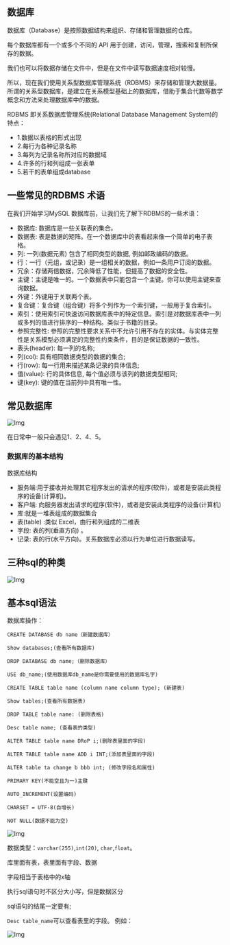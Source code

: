 ## 数据库

数据库（Database）是按照数据结构来组织、存储和管理数据的仓库。

每个数据库都有一个或多个不同的 API 用于创建，访问，管理，搜索和复制所保存的数据。

我们也可以将数据存储在文件中，但是在文件中读写数据速度相对较慢。

所以，现在我们使用关系型数据库管理系统（RDBMS）来存储和管理大数据量。所谓的关系型数据库，是建立在关系模型基础上的数据库，借助于集合代数等数学概念和方法来处理数据库中的数据。

RDBMS 即关系数据库管理系统(Relational Database Management System)的特点：

* 1.数据以表格的形式出现
* 2.每行为各种记录名称
* 3.每列为记录名称所对应的数据域
* 4.许多的行和列组成一张表单
* 5.若干的表单组成database

## 一些常见的RDBMS 术语

在我们开始学习MySQL 数据库前，让我们先了解下RDBMS的一些术语：

* 数据库: 数据库是一些关联表的集合。
* 数据表: 表是数据的矩阵。在一个数据库中的表看起来像一个简单的电子表格。
* 列: 一列(数据元素) 包含了相同类型的数据, 例如邮政编码的数据。
* 行：一行（元组，或记录）是一组相关的数据，例如一条用户订阅的数据。
* 冗余：存储两倍数据，冗余降低了性能，但提高了数据的安全性。
* 主键：主键是唯一的。一个数据表中只能包含一个主键。你可以使用主键来查询数据。
* 外键：外键用于关联两个表。
* 复合键：复合键（组合键）将多个列作为一个索引键，一般用于复合索引。
* 索引：使用索引可快速访问数据库表中的特定信息。索引是对数据库表中一列或多列的值进行排序的一种结构。类似于书籍的目录。
* 参照完整性: 参照的完整性要求关系中不允许引用不存在的实体。与实体完整性是关系模型必须满足的完整性约束条件，目的是保证数据的一致性。
* 表头(header): 每一列的名称;
* 列(col): 具有相同数据类型的数据的集合;
* 行(row): 每一行用来描述某条记录的具体信息;
* 值(value): 行的具体信息, 每个值必须与该列的数据类型相同;
* 键(key): 键的值在当前列中具有唯一性。 

## 常见数据库

![Img](https://joker-1317382260.cos.ap-guangzhou.myqcloud.com/202304042020776.webp)

在日常中一般只会遇见1、2、4、5。

### 数据库的基本结构

数据库结构

* 服务端:用于接收并处理其它程序发出的请求的程序(软件)，或者是安装此类程序的设备(计算机)。
* 客户端: 向服务器发出请求的程序(软件)，或者是安装此类程序的设备(计算机)
* 库:就是一堆表组成的数据集合
* 表(table) :类似 Excel，由行和列组成的二维表
* 字段: 表的列(垂直方向) 。
* 记录: 表的行(水平方向)。关系数据库必须以行为单位进行数据读写。

## 三种sql的种类

![Img](https://joker-1317382260.cos.ap-guangzhou.myqcloud.com/202304042025200.webp)

## 基本sql语法

数据库操作：
```MySQL
CREATE DATABASE db name（新建数据库）

Show databases;(查看所有数据库)

DROP DATABASE db name;（删除数据库） 

USE db_name;(使用数据库db_name是你需要使用的数据库名字)

CREATE TABLE table name (column name column type); (新建表)

Show tables;(查看所有数据表)

DROP TABLE table name: (删除表格)

Desc table name; (查看表的类型)

ALTER TABLE table name DRoP i;(删除表里面的字段)

ALTER TABLE table name ADD i INT;(添加表里面的字段)

ALTER table ta change b bbb int; (修改字段名和属性)

PRIMARY KEY(不能空且为一)主键

AUTO_INCREMENT(设置编码)

CHARSET = UTF-8(自增长)

NOT NULL(数据不能为空)
```

![Img](https://joker-1317382260.cos.ap-guangzhou.myqcloud.com/202304042057315.webp)


数据类型：`varchar(255)`,`int(20)`, `char`,`float`。

库里面有表，表里面有字段、数据

字段相当于表格中的x轴

执行sql语句时不区分大小写，但是数据区分

sql语句的结尾一定要有;

 `Desc table_name`可以查看表里的字段。
 例如：

 ![Img](https://joker-1317382260.cos.ap-guangzhou.myqcloud.com/202304042040039.webp)


